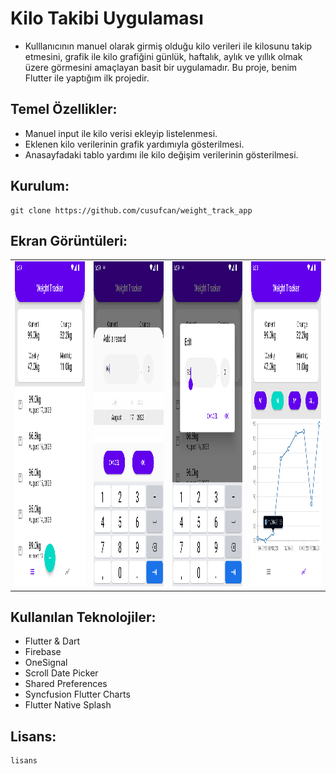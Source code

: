 # Kilo Takibi Uygulaması

+ Kulllanıcının manuel olarak girmiş olduğu kilo verileri ile kilosunu takip etmesini, grafik ile kilo grafiğini günlük, haftalık, aylık ve yıllık olmak üzere görmesini amaçlayan basit bir uygulamadır. Bu proje, benim Flutter ile yaptığım ilk projedir.

## Temel Özellikler:

+ Manuel input ile kilo verisi ekleyip listelenmesi.
+ Eklenen kilo verilerinin grafik yardımıyla gösterilmesi.
+ Anasayfadaki tablo yardımı ile kilo değişim verilerinin gösterilmesi.

## Kurulum:

    git clone https://github.com/cusufcan/weight_track_app

## Ekran Görüntüleri:

<table>
    <tr>
        <td> <img src="assets/screenshots/1.png"  alt="1" width = 360px height = 520px></td>
        <td><img src="assets/screenshots/2.png" alt="2" width = 360px height = 520px></td>
        <td><img src="assets/screenshots/3.png" alt="3" width = 360px height = 520px></td>
        <td><img src="assets/screenshots/4.png" alt="4" width = 360px height = 520px></td>
    </tr>
</table>

## Kullanılan Teknolojiler:

+ Flutter & Dart
+ Firebase
+ OneSignal
+ Scroll Date Picker
+ Shared Preferences
+ Syncfusion Flutter Charts
+ Flutter Native Splash

## Lisans:

    lisans
